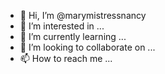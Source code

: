 - 👋 Hi, I’m @marymistressnancy
- 👀 I’m interested in ...
- 🌱 I’m currently learning ...
- 💞️ I’m looking to collaborate on ...
- 📫 How to reach me ...

<!---
marymistressnancy/marymistressnancy is a ✨ special ✨ repository because its `README.md` (this file) appears on your GitHub profile.
You can click the Preview link to take a look at your changes.
--->
